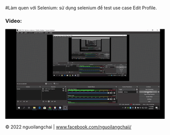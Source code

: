 #Làm quen với Selenium: sử dụng selenium để test use case Edit Profile.

### Video:
![File GIF](https://github.com/nguoilangchai/selenium-2-go/blob/main/videoDemoEditProfileBySelenium.gif)

© 2022 nguoilangchai | www.facebook.com/nguoilangchaii/